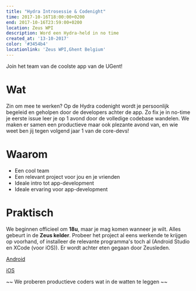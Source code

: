 ```yaml
---
title: "Hydra Introsessie & Codenight"
time: 2017-10-16T18:00:00+0200
end: 2017-10-16T23:59:00+0200
location: Zeus WPI
description: Word een Hydra-held in no time
created_at: '13-10-2017'
color: '#3454b4'
locationlink: 'Zeus WPI,Ghent Belgium'
---
```


Join het team van de coolste app van de UGent!

# Wat

Zin om mee te werken? Op de Hydra codenight wordt je persoonlijk begeleid en geholpen door de developers achter de app. Zo fix je in no-time je eerste issue leer je op 1 avond door de volledige codebase wandelen. We maken er samen een productieve maar ook plezante avond van, en wie weet ben jij tegen volgend jaar 1 van de core-devs!

# Waarom

- Een cool team
- Een relevant project voor jou en je vrienden
- Ideale intro tot app-development
- Ideale ervaring voor app-development

# Praktisch
We beginnen officieel om **18u**, maar je mag komen wanneer je wilt. Alles gebeurt in de **Zeus kelder**. Probeer het project al eens werkende te krijgen op voorhand, of installeer de relevante programma's toch al (Android Studio en XCode (voor iOS)).
Er wordt achter eten gegaan door Zeusleden.

[<i class="fa fa-github"></i> Android ](https://github.com/ZeusWPI/hydra-android/)

[<i class="fa fa-github"></i> iOS ](https://github.com/ZeusWPI/hydra-iOS/)

~~ We proberen productieve coders wat in de watten te leggen ~~

